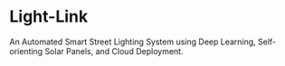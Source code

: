 # Light-Link
An Automated Smart Street Lighting System using Deep Learning, Self-orienting Solar Panels, and Cloud Deployment.
